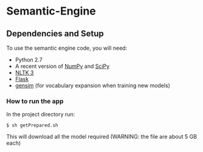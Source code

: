 # Semantic-Engine

## Dependencies and Setup
To use the semantic engine code, you will need:
* Python 2.7
* A recent version of [NumPy](http://www.numpy.org/) and [SciPy](http://www.scipy.org/)
* [NLTK 3](http://www.nltk.org/)
* [Flask](http://flask.pocoo.org/)
* [gensim](https://radimrehurek.com/gensim/) (for vocabulary expansion when training new models)

### How to run the app


In the project directory run:

```
$ sh getPrepared.sh
```
This will download all the model required (WARNING: the file are about 5 GB each)
